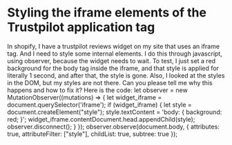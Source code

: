 
# Styling the iframe elements of the Trustpilot application tag

In shopify,
I have a trustpilot reviews widget on my site that uses an iframe tag. And I need to style some internal elements. I do this through javascript, using observer, because the widget needs to wait.
To test, I just set a red background for the body tag inside the iframe, and that style is applied for literally 1 second, and after that, the style is gone. Also, I looked at the styles in the DOM, but my styles are not there. Can you please tell me why this happens and how to fix it? Here is the code:
let observer = new MutationObserver((mutations) => {
    let widget_iframe = document.querySelector('iframe');
    if (widget_iframe) {
        let style = document.createElement("style");
        style.textContent = 'body: { background: red; }';
        widget_iframe.contentDocument.head.appendChild(style);
        observer.disconnect();
    }
});
observer.observe(document.body, { attributes: true, attributeFilter: ["style"], childList: true, subtree: true });


        